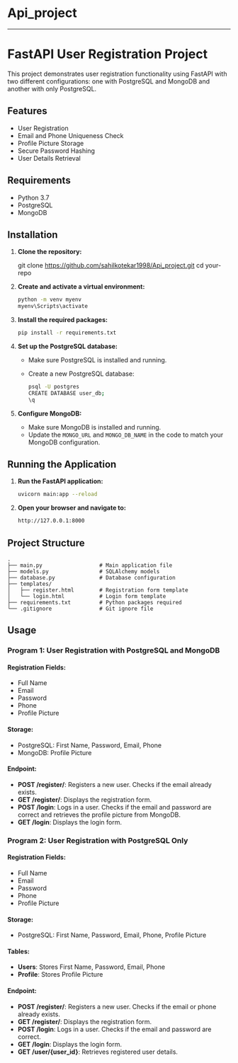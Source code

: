 # Api_project


---

# FastAPI User Registration Project

This project demonstrates user registration functionality using FastAPI with two different configurations: one with PostgreSQL and MongoDB and another with only PostgreSQL.

## Features

- User Registration
- Email and Phone Uniqueness Check
- Profile Picture Storage
- Secure Password Hashing
- User Details Retrieval

## Requirements

- Python 3.7
- PostgreSQL
- MongoDB

## Installation

1. **Clone the repository:**

   
   git clone https://github.com/sahilkotekar1998/Api_project.git
   cd your-repo
   

2. **Create and activate a virtual environment:**

   ```sh
   python -m venv myenv
   myenv\Scripts\activate    
   ```

3. **Install the required packages:**

   ```sh
   pip install -r requirements.txt
   ```

4. **Set up the PostgreSQL database:**

   - Make sure PostgreSQL is installed and running.
   - Create a new PostgreSQL database:

     ```sh
     psql -U postgres
     CREATE DATABASE user_db;
     \q
     ```

5. **Configure MongoDB:**

   - Make sure MongoDB is installed and running.
   - Update the `MONGO_URL` and `MONGO_DB_NAME` in the code to match your MongoDB configuration.

## Running the Application

1. **Run the FastAPI application:**

   ```sh
   uvicorn main:app --reload
   ```

2. **Open your browser and navigate to:**

   ```sh
   http://127.0.0.1:8000
   ```

## Project Structure

```
.
├── main.py                  # Main application file
├── models.py                # SQLAlchemy models
├── database.py              # Database configuration
├── templates/
│   ├── register.html        # Registration form template
│   └── login.html           # Login form template
├── requirements.txt         # Python packages required
└── .gitignore               # Git ignore file
```


## Usage

### Program 1: User Registration with PostgreSQL and MongoDB

#### Registration Fields:
- Full Name
- Email
- Password
- Phone
- Profile Picture

#### Storage:
- PostgreSQL: First Name, Password, Email, Phone
- MongoDB: Profile Picture

#### Endpoint:
- **POST /register/**: Registers a new user. Checks if the email already exists.
- **GET /register/**: Displays the registration form.
- **POST /login**: Logs in a user. Checks if the email and password are correct and retrieves the profile picture from MongoDB.
- **GET /login**: Displays the login form.

### Program 2: User Registration with PostgreSQL Only

#### Registration Fields:
- Full Name
- Email
- Password
- Phone
- Profile Picture

#### Storage:
- PostgreSQL: First Name, Password, Email, Phone, Profile Picture

#### Tables:
- **Users**: Stores First Name, Password, Email, Phone
- **Profile**: Stores Profile Picture

#### Endpoint:
- **POST /register/**: Registers a new user. Checks if the email or phone already exists.
- **GET /register/**: Displays the registration form.
- **POST /login**: Logs in a user. Checks if the email and password are correct.
- **GET /login**: Displays the login form.
- **GET /user/{user_id}**: Retrieves registered user details.

